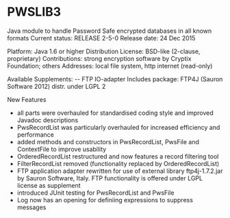 # PWSLIB3
Java module to handle Password Safe encrypted databases in all known formats
Current status: RELEASE 2-5-0
Release date: 24 Dec 2015

Platform: Java 1.6 or higher
Distribution License: BSD-like (2-clause, proprietary)
Contributions: strong encryption software by Cryptix Foundation; others
Addresses: local file system, http internet (read-only)

Available Supplements:
-- FTP IO-adapter
Includes package: FTP4J (Sauron Software 2012) distr. under LGPL 2


New Features

- all parts were overhauled for standardised coding style and improved
  Javadoc descriptions
- PwsRecordList was particularly overhauled for increased efficiency and
  performance
- added methods and constructors in PwsRecordList, PwsFile and ContextFile
  to improve usability
- OrderedRecordList restructured and now features a record filtering tool
- FilterRecordList removed (functionality replaced by OrderedRecordList)
- FTP application adapter rewritten for use of external library ftp4j-1.7.2.jar
  by Sauron Software, Italy. FTP functionality is offered under LGPL license as
  supplement
- introduced JUnit testing for PwsRecordList and PwsFile
- Log now has an opening for definiing expressions to suppress messages
